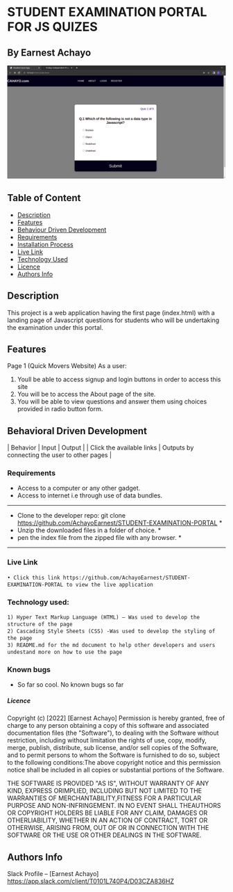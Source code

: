 # STUDENT EXAMINATION PORTAL FOR JS QUIZES

## By Earnest Achayo

 ![image](./assets/images/screeshot1.png)

## Table of Content

- [Description](#description)
- [Features](#features)
- [Behaviour Driven Development](#Behaviour-Driven-Development)
- [Requirements](#requirements)
- [Installation Process](#installation-Process)
- [Live Link](#Live-Link)
- [Technology Used](#technology-Used)
- [Licence](#licence)
- [Authors Info](#Authors-Info)

## Description
<p> This project is a web application having the first page (index.html) with a landing page of Javascript questions for students who will be undertaking the examination under this portal. </p>
<p>


## Features
Page 1 (Quick Movers Website)
As a user:
1. Youll be able to access signup and login buttons in order to access this site 
2. You will be to access the About page of the site.
3. You will be able to view questions and answer them using choices provided in radio button form.


## Behavioral Driven Development
| Behavior | Input | Output |
| Click the available links | Outputs by connecting the user to other pages |

### Requirements
* Access to a computer or any other gadget.
* Access to internet i.e through use of data bundles.

*********************************************************************************************************************************
* Clone to the developer repo: git clone https://github.com/AchayoEarnest/STUDENT-EXAMINATION-PORTAL                            *
* Unzip the downloaded files in a folder of choice.                                                                             *
* pen the index file from the zipped file with any browser.                                                                     *
*********************************************************************************************************************************
### Live Link
    • Click this link https://github.com/AchayoEarnest/STUDENT-EXAMINATION-PORTAL to view the live application

### Technology used: 
    1) Hyper Text Markup Language (HTML) – Was used to develop the structure of the page
    2) Cascading Style Sheets (CSS) -Was used to develop the styling of the page
    3) README.md for the md document to help other developers and users undestand more on how to use the page

### Known bugs
- So far so cool. No known bugs so far

##### Licence

Copyright (c) [2022] [Earnest Achayo]
Permission is hereby granted, free of charge to any person obtaining a copy of this software and associated documentation files (the "Software"), to dealing with the Software without restriction, including without limitation the rights of use, copy, modify, merge, publish, distribute, sub license, and/or sell copies of the Software, and to permit persons to whom the Software is furnished to do so, subject to the following conditions:The above copyright notice and this permission notice shall be included in all copies or substantial portions of the Software.

THE SOFTWARE IS PROVIDED "AS IS", WITHOUT WARRANTY OF ANY KIND, EXPRESS ORIMPLIED, INCLUDING BUT NOT LIMITED TO THE WARRANTIES OF MERCHANTABILITY,FITNESS FOR A PARTICULAR PURPOSE AND NON-INFRINGEMENT. IN NO EVENT SHALL THEAUTHORS OR COPYRIGHT HOLDERS BE LIABLE FOR ANY CLAIM, DAMAGES OR OTHERLIABILITY, WHETHER IN AN ACTION OF CONTRACT, TORT OR OTHERWISE, ARISING FROM, OUT OF OR IN CONNECTION WITH THE SOFTWARE OR THE USE OR OTHER DEALINGS IN THE SOFTWARE.


## Authors Info

Slack Profile – [Earnest Achayo] https://app.slack.com/client/T0101L740P4/D03CZA836HZ 